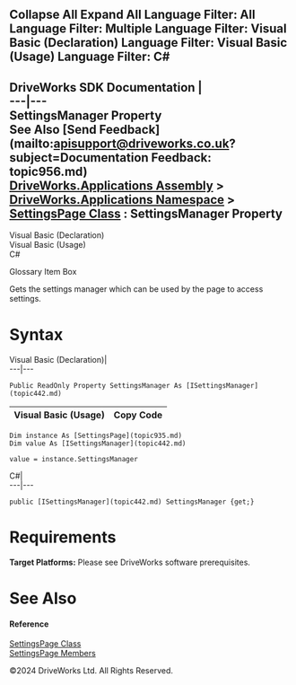       

 Collapse All Expand All  Language Filter: All  Language Filter: Multiple  Language Filter: Visual Basic (Declaration) Language Filter: Visual Basic (Usage) Language Filter: C#  
---  
DriveWorks SDK Documentation  |   
---|---  
SettingsManager Property   
See Also [Send Feedback](mailto:apisupport@driveworks.co.uk?subject=Documentation Feedback: topic956.md)  
[DriveWorks.Applications Assembly](topic13.md) > [DriveWorks.Applications Namespace](topic16.md) > [SettingsPage Class](topic935.md) : SettingsManager Property  
---  
  
Visual Basic (Declaration)    
Visual Basic (Usage)    
C# 

Glossary Item Box

Gets the settings manager which can be used by the page to access settings. 

# Syntax

Visual Basic (Declaration)|   
---|---  
      
    
    Public ReadOnly Property SettingsManager As [ISettingsManager](topic442.md)  
  
Visual Basic (Usage)| Copy Code  
---|---  
      
    
    Dim instance As [SettingsPage](topic935.md)
    Dim value As [ISettingsManager](topic442.md)
     
    value = instance.SettingsManager  
  
C#|   
---|---  
      
    
    public [ISettingsManager](topic442.md) SettingsManager {get;}  
  
# Requirements

**Target Platforms:** Please see DriveWorks software prerequisites.

# See Also

#### Reference

[SettingsPage Class](topic935.md)   
[SettingsPage Members](topic936.md)

©2024 DriveWorks Ltd. All Rights Reserved.

